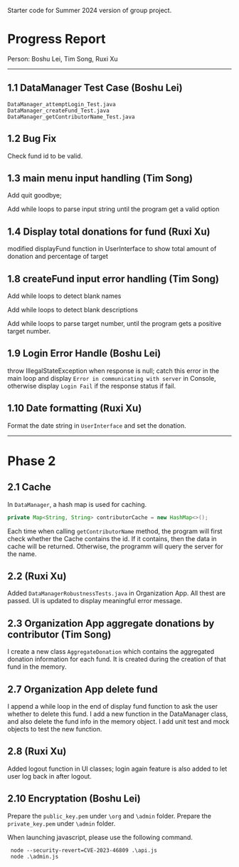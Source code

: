 Starter code for Summer 2024 version of group project.

# Progress Report

Person: Boshu Lei, Tim Song, Ruxi Xu

---

## 1.1 DataManager Test Case (Boshu Lei)

```
DataManager_attemptLogin_Test.java
DataManager_createFund_Test.java
DataManager_getContributorName_Test.java
```

## 1.2 Bug Fix

Check fund id to be valid.

## 1.3 **main menu input handling** (Tim Song)

Add quit goodbye; 

Add while loops to parse input string until the program get a valid option

## 1.4 D**isplay total donations for fund** (Ruxi Xu)

modified displayFund function in UserInterface to show total amount of donation and percentage of target

## 1.8 **createFund input error handling** (Tim Song)

Add while loops to detect blank names

Add while loops to detect blank descriptions

Add while loops to parse target number, until the program gets a positive target number.

## 1.9 Login Error Handle (Boshu Lei)

throw IllegalStateException when response is null; catch this error in the main loop and display `Error in communicating with server` in Console, otherwise display `Login Fail` if the response status if fail. 

## 1.10 Date formatting (Ruxi Xu)

Format the date string in `UserInterface` and set the donation.

----

# Phase 2

## 2.1 Cache

In `DataManager`, a hash map is used for caching. 

```Java
private Map<String, String> contributorCache = new HashMap<>();
```

Each time when calling `getContributorName` method, the program will first check whether the Cache contains the id. If it contains, then the data in cache will be returned. Otherwise, the programm will query the server for the name. 

## 2.2 (Ruxi Xu)

Added `DataManagerRobustnessTests.java` in Organization App. All thest are passed.
UI is updated to display meaningful error message.

## 2.3 Organization App aggregate donations by contributor (Tim Song)

I create a new class `AggregateDonation` which contains the aggregated donation information for each fund.
It is created during the creation of that fund in the memory.

## 2.7 Organization App delete fund
I append a while loop in the end of display fund function to ask the user whether to delete this fund. 
I add a new function in the DataManager class, and also delete the fund info in the memory object.
I add unit test and mock objects to test the new function.

## 2.8 (Ruxi Xu)

Added logout function in UI classes; login again feature is also added to let user log back in after logout.

## 2.10 Encryptation (Boshu Lei)

Prepare the `public_key.pem` under `\org` and `\admin` folder. Prepare the `private_key.pem` under `\admin` folder. 

When launching javascript, please use the following command.

```
 node --security-revert=CVE-2023-46809 .\api.js
 node .\admin.js
```
